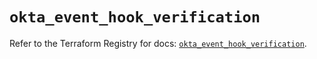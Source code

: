 # `okta_event_hook_verification`

Refer to the Terraform Registry for docs: [`okta_event_hook_verification`](https://registry.terraform.io/providers/okta/okta/4.14.1/docs/resources/event_hook_verification).
